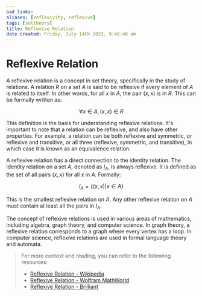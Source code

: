 ```yaml
---
bad_links: 
aliases: [reflexivity, reflexive]
tags: [settheory]
title: Reflexive Relation
date created: Friday, July 14th 2023, 9:48:40 am
---
```

# Reflexive Relation

A reflexive relation is a concept in set theory, specifically in the study of relations. A relation $R$ on a set $A$ is said to be reflexive if every element of $A$ is related to itself. In other words, for all $x$ in $A$, the pair $(x, x)$ is in $R$. This can be formally written as:

$$
\forall x \in A, (x, x) \in R
$$

This definition is the basis for understanding reflexive relations. It's important to note that a relation can be reflexive, and also have other properties. For example, a relation can be both reflexive and symmetric, or reflexive and transitive, or all three (reflexive, symmetric, and transitive), in which case it is known as an equivalence relation.

A reflexive relation has a direct connection to the identity relation. The identity relation on a set $A$, denoted as $I_A$, is always reflexive. It is defined as the set of all pairs $(x, x)$ for all $x$ in $A$. Formally:

$$
I_A = \{(x, x) | x \in A\}
$$

This is the smallest reflexive relation on $A$. Any other reflexive relation on $A$ must contain at least all the pairs in $I_A$.

The concept of reflexive relations is used in various areas of mathematics, including algebra, graph theory, and computer science. In graph theory, a reflexive relation corresponds to a graph where every vertex has a loop. In computer science, reflexive relations are used in formal language theory and automata.

> For more context and reading, you can refer to the following resources:
> - [Reflexive Relation - Wikipedia](https://www.google.com/search?q=Reflexive+Relation+Wikipedia)
> - [Reflexive Relation - Wolfram MathWorld](https://www.google.com/search?q=Reflexive+Relation+Wolfram+MathWorld)
> - [Reflexive Relation - Brilliant](https://www.google.com/search?q=Reflexive+Relation+Brilliant)